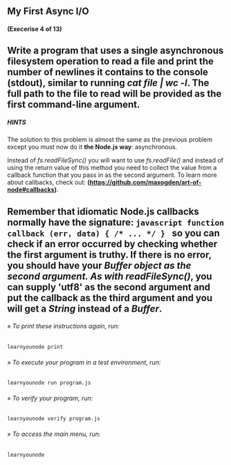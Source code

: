 ## My First Async I/O
#### (Execerise 4 of 13)
Write a program that uses a single __asynchronous__ filesystem operation to read a file and print the number of newlines it contains to the console (stdout), similar to running *cat file | wc -l*.
The full path to the file to read will be provided as the first command-line argument.
---
##### HINTS
The solution to this problem is almost the same as the previous problem except you must now do it __the Node.js way__: asynchronous.

Instead of *fs.readFileSync()* you will want to use *fs.readFile()* and instead of using the return value of this method you need to collect the value from a callback function that you pass in as the second argument. To learn more about callbacks, check out:
__(https://github.com/maxogden/art-of-node#callbacks)__.

Remember that idiomatic Node.js callbacks normally have the signature:
    ```javascript
    function callback (err, data) { /* ... */ }
    ```
so you can check if an error occurred by checking whether the first argument is truthy. If there is no error, you should have your *Buffer object as the second argument. As with readFileSync()*, you can supply 'utf8' as the second argument and put the callback as the third argument and you will get a *String* instead of a *Buffer*.
---
###### » To print these instructions again, run:
    learnyounode print
###### » To execute your program in a test environment, run:
    learnyounode run program.js
###### » To verify your program, run:
    learnyounode verify program.js
###### » To access the main menu, run:
    learnyounode
